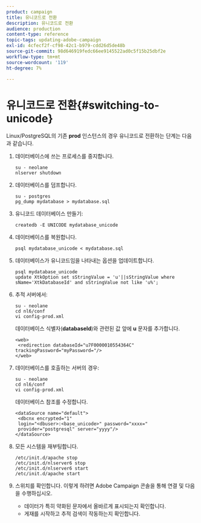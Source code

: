 ```yaml
---
product: campaign
title: 유니코드로 전환
description: 유니코드로 전환
audience: production
content-type: reference
topic-tags: updating-adobe-campaign
exl-id: 4cfecf2f-cf98-42c1-b979-cdd26d5de48b
source-git-commit: 98d646919fedc66ee9145522ad0c5f15b25dbf2e
workflow-type: tm+mt
source-wordcount: '119'
ht-degree: 7%

---
```


# 유니코드로 전환{#switching-to-unicode}

Linux/PostgreSQL의 기존 **prod** 인스턴스의 경우 유니코드로 전환하는 단계는 다음과 같습니다.

1. 데이터베이스에 쓰는 프로세스를 중지합니다.

   ```
   su - neolane
   nlserver shutdown
   ```

1. 데이터베이스를 덤프합니다.

   ```
   su - postgres
   pg_dump mydatabase > mydatabase.sql
   ```

1. 유니코드 데이터베이스 만들기:

   ```
   createdb -E UNICODE mydatabase_unicode
   ```

1. 데이터베이스를 복원합니다.

   ```
   psql mydatabase_unicode < mydatabase.sql
   ```

1. 데이터베이스가 유니코드임을 나타내는 옵션을 업데이트합니다.

   ```
   psql mydatabase_unicode
   update XtkOption set sStringValue = 'u'||sStringValue where sName='XtkDatabaseId' and sStringValue not like 'u%';
   ```

1. 추적 서버에서:

   ```
   su - neolane
   cd nl6/conf
   vi config-prod.xml
   ```

   데이터베이스 식별자(**databaseId**)와 관련된 값 앞에 **u** 문자를 추가합니다.

   ```
   <web>
    <redirection databaseId="u7F0000010554364C" trackingPassword="myPassword="/>
   </web>
   ```

1. 데이터베이스를 호출하는 서버의 경우:

   ```
   su - neolane
   cd nl6/conf
   vi config-prod.xml
   ```

   데이터베이스 참조를 수정합니다.

   ```
   <dataSource name="default">
    <dbcnx encrypted="1" 
    login="<dbuser>:<base_unicode>" password="xxxx="
    provider="postgresql" server="yyyy"/>
   </dataSource>
   ```

1. 모든 시스템을 재부팅합니다.

   ```
   /etc/init.d/apache stop
   /etc/init.d/nlserver6 stop
   /etc/init.d/nlserver6 start
   /etc/init.d/apache start
   ```

1. 스위치를 확인합니다. 이렇게 하려면 Adobe Campaign 콘솔을 통해 연결 및 다음을 수행하십시오.

   * 데이터가 특히 약화된 문자에서 올바르게 표시되는지 확인합니다.
   * 게재를 시작하고 추적 검색이 작동하는지 확인합니다.
